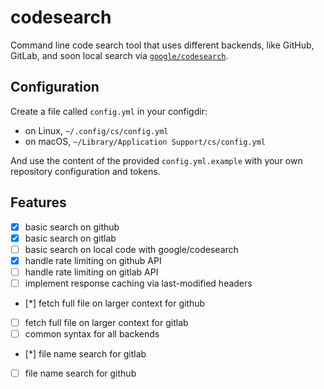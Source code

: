 # codesearch

Command line code search tool that uses different backends, like GitHub, GitLab,
and soon local search via
[`google/codesearch`](https://github.com/google/codesearch).

## Configuration

Create a file called `config.yml` in your configdir:
* on Linux, `~/.config/cs/config.yml`
* on macOS, `~/Library/Application Support/cs/config.yml`

And use the content of the provided `config.yml.example` with your own
repository configuration and tokens.

## Features

* [x] basic search on github
* [x] basic search on gitlab
* [ ] basic search on local code with google/codesearch
* [x] handle rate limiting on github API
* [ ] handle rate limiting on gitlab API
* [ ] implement response caching via last-modified headers
* [*] fetch full file on larger context for github
* [ ] fetch full file on larger context for gitlab
* [ ] common syntax for all backends
* [*] file name search for gitlab
* [ ] file name search for github
